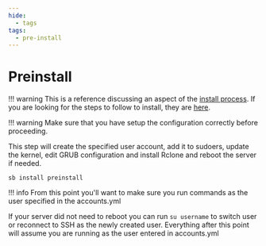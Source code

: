 ```yaml
---
hide:
  - tags
tags:
  - pre-install
---
```


# Preinstall

!!! warning
    This is a reference discussing an aspect of the [install process](../saltbox/install/install.md#step-3-preinstall).
    If you are looking for the steps to follow to install, they are [here](../saltbox/install/install.md).

!!! warning
    Make sure that you have setup the configuration correctly before proceeding.

This step will create the specified user account, add it to sudoers, update the kernel, edit GRUB configuration and install Rclone and reboot the server if needed.

``` shell
sb install preinstall
```

!!! info
    From this point you'll want to make sure you run commands as the user specified in the accounts.yml

If your server did not need to reboot you can run `su username` to switch user or reconnect to SSH as the newly created user. Everything after this point will assume you are running as the user entered in accounts.yml
